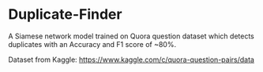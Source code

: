 # Duplicate-Finder
A Siamese network model trained on Quora question dataset which detects duplicates with an Accuracy and F1 score of ~80%. 

Dataset from Kaggle: https://www.kaggle.com/c/quora-question-pairs/data
